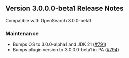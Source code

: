 ## Version 3.0.0.0-beta1 Release Notes

Compatible with OpenSearch 3.0.0-beta1

### Maintenance

* Bumps OS to 3.0.0-alpha1 and JDK 21 ([#791](https://github.com/opensearch-project/performance-analyzer/pull/791))
* Bumps plugin version to 3.0.0.0-beta1 in PA ([#794](https://github.com/opensearch-project/performance-analyzer/pull/794))
